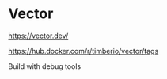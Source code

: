 # Vector
https://vector.dev/

https://hub.docker.com/r/timberio/vector/tags

Build with debug tools

